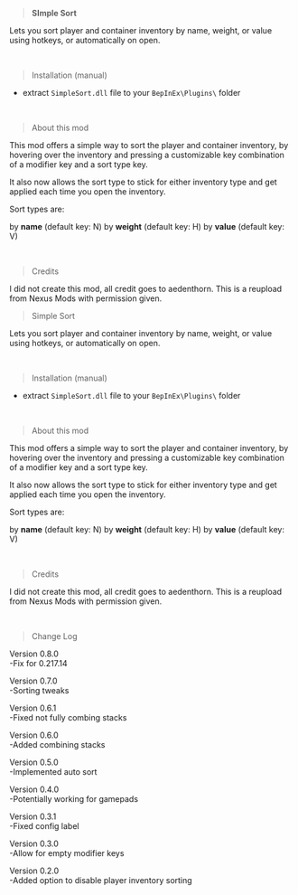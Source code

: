 > <b>SImple Sort</b>

Lets you sort player and container inventory by name, weight, or value using hotkeys, or automatically on open.

<br/>


>Installation (manual)

- extract `SimpleSort.dll` file to your `BepInEx\Plugins\` folder

<br/>

>About this mod

This mod offers a simple way to sort the player and container inventory, by hovering over the inventory and pressing a customizable key combination of a modifier key and a sort type key.

It also now allows the sort type to stick for either inventory type and get applied each time you open the inventory.

Sort types are:

by <b>name</b> (default key: N)
by <b>weight</b> (default key: H)
by <b>value</b> (default key: V)


<br/>

>Credits

I did not create this mod, all credit goes to aedenthorn. This is a reupload from Nexus Mods with permission given.

> Simple Sort

Lets you sort player and container inventory by name, weight, or value using hotkeys, or automatically on open.

<br/>


> Installation (manual)

- extract `SimpleSort.dll` file to your `BepInEx\Plugins\` folder

<br/>

>About this mod

This mod offers a simple way to sort the player and container inventory, by hovering over the inventory and pressing a customizable key combination of a modifier key and a sort type key.

It also now allows the sort type to stick for either inventory type and get applied each time you open the inventory.

Sort types are:

by <b>name</b> (default key: N)
by <b>weight</b> (default key: H)
by <b>value</b> (default key: V)


<br/>

>Credits

I did not create this mod, all credit goes to aedenthorn. This is a reupload from Nexus Mods with permission given. 

<br/>

>Change Log

Version 0.8.0<br/>
-Fix for 0.217.14


Version 0.7.0<br/>
-Sorting tweaks


Version 0.6.1<br/>
-Fixed not fully combing stacks 


Version 0.6.0<br/>
-Added combining stacks


Version 0.5.0<br/>
-Implemented auto sort


Version 0.4.0<br/>
-Potentially working for gamepads


Version 0.3.1<br/>
-Fixed config label

Version 0.3.0<br/>
-Allow for empty modifier keys


Version 0.2.0<br/>
-Added option to disable player inventory sorting

